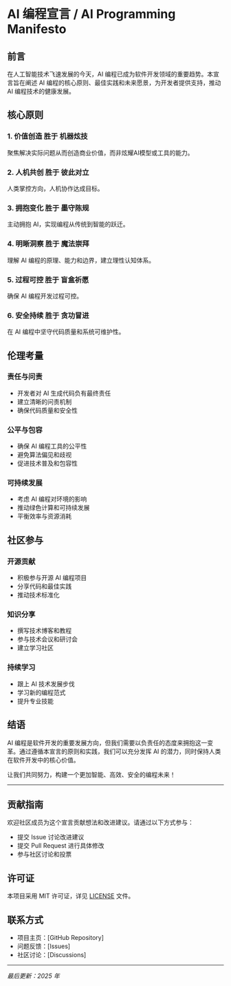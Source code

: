 # AI 编程宣言 / AI Programming Manifesto

## 前言

在人工智能技术飞速发展的今天，AI 编程已成为软件开发领域的重要趋势。本宣言旨在阐述 AI 编程的核心原则、最佳实践和未来愿景，为开发者提供支持，推动 AI 编程技术的健康发展。

## 核心原则

### 1. 价值创造 胜于 机器炫技

聚焦解决实际问题从而创造商业价值，而非炫耀AI模型或工具的能力。

### 2. 人机共创 胜于 彼此对立

人类掌控方向，人机协作达成目标。

### 3. 拥抱变化 胜于 墨守陈规

主动拥抱 AI，实现编程从传统到智能的跃迁。

### 4. 明晰洞察 胜于 魔法崇拜

理解 AI 编程的原理、能力和边界，建立理性认知体系。

### 5. 过程可控 胜于 盲盒祈愿 

确保 AI 编程开发过程可控。

### 6. 安全持续 胜于 贪功冒进

在 AI 编程中坚守代码质量和系统可维护性。

## 伦理考量

### 责任与问责

-   开发者对 AI 生成代码负有最终责任
-   建立清晰的问责机制
-   确保代码质量和安全性

### 公平与包容

-   确保 AI 编程工具的公平性
-   避免算法偏见和歧视
-   促进技术普及和包容性

### 可持续发展

-   考虑 AI 编程对环境的影响
-   推动绿色计算和可持续发展
-   平衡效率与资源消耗

## 社区参与

### 开源贡献

-   积极参与开源 AI 编程项目
-   分享代码和最佳实践
-   推动技术标准化

### 知识分享

-   撰写技术博客和教程
-   参与技术会议和研讨会
-   建立学习社区

### 持续学习

-   跟上 AI 技术发展步伐
-   学习新的编程范式
-   提升专业技能

## 结语

AI 编程是软件开发的重要发展方向，但我们需要以负责任的态度来拥抱这一变革。通过遵循本宣言的原则和实践，我们可以充分发挥 AI 的潜力，同时保持人类在软件开发中的核心价值。

让我们共同努力，构建一个更加智能、高效、安全的编程未来！

---

## 贡献指南

欢迎社区成员为这个宣言贡献想法和改进建议。请通过以下方式参与：

-   提交 Issue 讨论改进建议
-   提交 Pull Request 进行具体修改
-   参与社区讨论和投票

## 许可证

本项目采用 MIT 许可证，详见 [LICENSE](LICENSE) 文件。

## 联系方式

-   项目主页：[GitHub Repository]
-   问题反馈：[Issues]
-   社区讨论：[Discussions]

---

_最后更新：2025 年_
